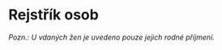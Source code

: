 # Rejstřík osob

_Pozn.: U vdaných žen je uvedeno pouze jejich rodné příjmení._

<ClientOnly>
  <TableOfContent />
</ClientOnly>